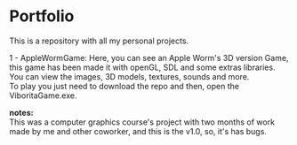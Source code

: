 # Portfolio
This is a repository with all my personal projects.

1 - AppleWormGame: Here, you can see an Apple Worm's 3D version Game, this game has been made it with openGL, SDL and some extras libraries. You can view the images, 3D models, textures, sounds and more.\
To play you just need to download the repo and then, open the ViboritaGame.exe.

**notes:**\
This was a computer graphics course's project with two months of work made by me and other coworker, and this is the v1.0, so, it's has bugs.


